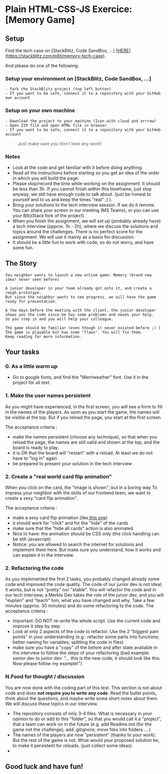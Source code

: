 # Plain HTML-CSS-JS Exercice: [Memory Game]

## Setup 

Find the tech case on [StackBlitz, Code SandBox, ...] [[HERE](https://stackblitz.com/edit/memory-tech-case)](https://stackblitz.com/edit/memory-tech-case). 

And please do one of the following:

### Setup your environment on [StackBlitz, Code SandBox, ...]

```
- Fork the StackBlitz project (top left button)
- If you want to be safe, connect it to a repository with your GitHub own account
```

### Setup on your own machine

```
- Download the project to your machine (Icon with cloud and arrrow)
- Open ZIP file and open HTML file in browser
- If you want to be safe, connect it to a repository with your GitHub account
```

> Just make sure you don't lose any work!

### Notes

- Look at the code and get familiar with it before doing anything.
- Read all the instructions before starting so you get an idea of the order in which you will build the page.
- Please stop/record the time while working on the assignment. It should be less than 3h. If you cannot finish within this timeframe, just stop anyway, we still have enough code to talk about. (just be honest to yourself and to us and keep the times "real" ;) ).
- Bring your solutions to the tech interview session. If we do it remote: You can share your screen in our meeting (MS Teams), or you can use your BlitzStack fork of the project).
- When you finish the assignment, we will set up (probably already have) a tech interview (approx. 1h - 2h), where we discuss the solutions and topics around the challenges. There is no perfect score for the assignment. We will use it mainly as a basis for discussion.
- It should be a little fun to work with code, so do not worry, and have some fun.

## The Story

```
You neighbor wants to launch a new online game: Memory (brand new idea! never seen before)

A junior developer in your team already got onto it, and create a rough prototype.
But since the neighbor wants to see progress, we will have the game ready for presentation.

A few days before the meeting with the client, the junior developer shows you the code since he has some problems and needs your help.
So you step in and you will help your colleague.

The game should be familiar (even though it never existed before ;) ) 
The game is playable but has some "flaws". You will fix them.
Keep reading for more information. 
```

## Your tasks

### 0. As a little warm up
- Go to google fonts, and find the "Merriweather" font. Use it in the project for all text.

### 1. Make the user names persistent
As you might have experienced, in the first screen, you will see a form to fill in the names of the players. As soon as you start the game, the names will be visible at the top. But if you reload the page, you start at the first screen.

The acceptance criteria : 
- make the names persistent (choose any technique), so that when you reload the page, the names are still valid and shown at the top, and the board is ready to play.
- it is OK that the board will "restart" with a reload. At least we do not have to "log in" again
- be prepared to present your solution in the tech interview

### 2. Create a "real world card flip animation"
When you click on the card, the "image is shown"; but in a boring way
To impress your neighbor with the skills of our frontend team, we want to create a sexy "card flip animation". 

The acceptance criteria : 
- make a sexy card flip animation (like[ this one](https://www.w3schools.com/howto/howto_css_flip_card.asp))
- it should work for "click" and for the "hide" of the cards
- make sure that the "hide all cards" action is also animated
- Nice to have: the animation should be CSS only (the click handling can be still Javascript)
- Notice: you are allowed to search the internet for solutions and implement them here. But make sure you understand, how it works and can explain it in the interview.


### 2. Refactoring the code
As you implemented the first 2 tasks, you probably changed already some code and improved the code quality.
The code of our junior dev is not ideal; it works, but is not "pretty" nor "stable".
You will refactor the code and in our tech interview, a Merkle Dev takes the role of the junior dev, and you will "explain" and "teach" him, what you have changed and why.
Take a few minutes (approx. 30 minutes) and do some refactoring to the code.
The acceptance criteria : 
- Important: DO NOT re-write the whole script. Use the current code and improve it step by step 
- Look at only 2 aspects of the code to refactor. Use the 2 "biggest pain points" in your understanding (e.g.: refactor some parts into functions; better naming for variables; splitting the code in files)
- make sure you have a "copy" of the before and after state available in the interview to follow the steps of your refactoring (bad example: senior dev to junior dev:  "... this is the new code, it should look like this. Now please follow my example!")


### N.Food for thought / discussion

You are now done with the coding part of this test. This section is not about code and does **not require you to write any code**. Read the bullet points, think about the questions, and maybe write some short notes about them. We will discuss these topics in our interview.

- The repository consists of only 3-4 files. What is necessary in your opinion to do or add to this "folder", so that you would call it a "project", that a team can work on in the future (e.g. add Readme.md (for the game not the challenge); add .gitignore; move files into folders ....)
- The names of the players are now "persistent" (thanks to your work). But the rest of the game is not. What would your proposed solution be, to make it persistent for reloads. (just collect some ideas)
- 
 
## Good luck and have fun!
